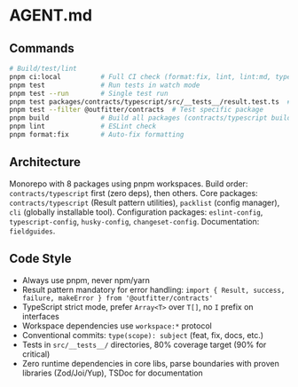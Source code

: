 # AGENT.md

## Commands

```bash
# Build/test/lint
pnpm ci:local          # Full CI check (format:fix, lint, lint:md, type-check, tests)
pnpm test              # Run tests in watch mode
pnpm test --run        # Single test run
pnpm test packages/contracts/typescript/src/__tests__/result.test.ts  # Single test file
pnpm test --filter @outfitter/contracts  # Test specific package
pnpm build             # Build all packages (contracts/typescript builds first)
pnpm lint              # ESLint check
pnpm format:fix        # Auto-fix formatting
```

## Architecture

Monorepo with 8 packages using pnpm workspaces. Build order:
`contracts/typescript` first (zero deps), then others. Core packages:
`contracts/typescript` (Result pattern utilities), `packlist` (config manager),
`cli` (globally installable tool). Configuration packages: `eslint-config`,
`typescript-config`, `husky-config`, `changeset-config`. Documentation:
`fieldguides`.

## Code Style

- Always use pnpm, never npm/yarn
- Result pattern mandatory for error handling:
  `import { Result, success, failure, makeError } from '@outfitter/contracts'`
- TypeScript strict mode, prefer `Array<T>` over `T[]`, no `I` prefix on
  interfaces
- Workspace dependencies use `workspace:*` protocol
- Conventional commits: `type(scope): subject` (feat, fix, docs, etc.)
- Tests in `src/__tests__/` directories, 80% coverage target (90% for critical)
- Zero runtime dependencies in core libs, parse boundaries with proven libraries
  (Zod/Joi/Yup), TSDoc for documentation
